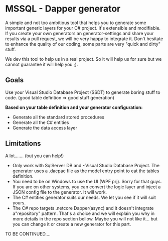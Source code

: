 # MSSQL - Dapper generator
A simple and not too ambitious tool that helps you to generate some important generic layers for your C# project. It's extensible and modifiable. If you create your own generators an generator-settings and share your results via a pull request, we will be very happy to integrate it. Don't hesitate to enhance the quality of our coding, some parts are very "quick and dirty" stuff.

We dev this tool to help us in a real project. So it will help us for sure but we cannot guarantee it will help you ;).
## Goals
Use your Visual Studio Database Project (SSDT) to generate boring stuff to code. (good table defintion => good stuff generation)

**Based on your table definition and your generator configuration:**
- Generate all the standard stored procedures
- Generate all the C# entities
- Generate the data access layer

## Limitations
A lot....... (but you can help!)
- Only work with SqlServer DB and ~Visual Studio Database Project. The generator uses a .dacpac file as the model entry point to eat the tables definition.
- You need to be on Windows to use the UI (WPF prj). Sorry for that guys. If you are on other systems, you can convert the logic layer and inject a JSON config file to the generator. It will work.
- The C# entities generator suits our needs. We let you see if it will suit yours.
- The C# repo targets .netcore Dapper(async) and it doesn't integrate a"repository" pattern. That's a choice and we will explain you why in more details in the repo section bellow. Maybe you will not like it... but you can change it or create a new generator for this part.

TO BE CONTINUED....
